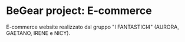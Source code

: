# BeGear project: E-commerce
E-commerce website realizzato dal gruppo "I FANTASTICI4" (AURORA, GAETANO, IRENE e NICY).
